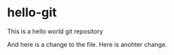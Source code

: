 # hello-git
This is a hello world git repository

And here is a change to the file.
Here is anohter change.
